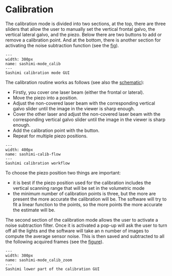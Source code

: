 # Calibration

The calibration mode is divided into two sections, at the top, there are
three sliders that allow the user to manually set the vertical frontal galvo, the vertical lateral galvo, and
the piezo. Below there are two buttons to add or remove a calibration point. And at the bottom, there is
another section for activating the noise subtraction function (see the [fig](sashimi-mode_calib)).

```{figure} ../images/mode_calib.png
---
width: 300px
name: sashimi-mode_calib
---
Sashimi calibration mode GUI
```

The calibration routine works as follows  (see also the [schematic](sashimi-calib-flow)):

- Firstly, you cover one laser beam (either the frontal or lateral).
- Move the piezo into a position.
- Adjust the non-covered laser beam with the corresponding vertical galvo slider until the image in the viewer is sharp enough.
- Cover the other laser and adjust the non-covered laser beam with the corresponding vertical galvo slider until the image in the viewer is sharp enough.
- Add the calibration point with the button.
- Repeat for multiple piezo positions.

```{figure} ../images/calib-flow.png
---
width: 400px
name: sashimi-calib-flow
---
Sashimi calibration workflow
```

To choose the piezo position two things are important:

- it is best if the piezo position used for the calibration includes the vertical scanning range that will be set in the volumetric mode
- the minimum number of calibration points is three, but the more are present the more accurate the calibration
will be. The software will try to fit a linear function to the points, so the more points the more accurate the
estimate will be.

The second section of the calibration mode allows the user to activate a noise subtraction filter. Once
it is activated a pop-up will ask the user to turn off all the lights and the software will take an n number of
images to compute the average sensor noise. This is then saved and subtracted
to all the following acquired frames (see the [figure](sashimi-mode_calib_zoom)).

```{figure} ../images/mode_calib_zoom.png
---
width: 300px
name: sashimi-mode_calib_zoom
---
Sashimi lower part of the calibration GUI
```
